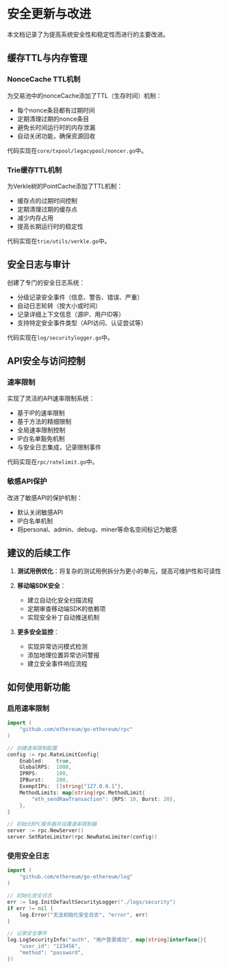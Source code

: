 # 安全更新与改进

本文档记录了为提高系统安全性和稳定性而进行的主要改进。

## 缓存TTL与内存管理

### NonceCache TTL机制

为交易池中的nonceCache添加了TTL（生存时间）机制：

- 每个nonce条目都有过期时间
- 定期清理过期的nonce条目
- 避免长时间运行时的内存泄漏
- 自动关闭功能，确保资源回收

代码实现在`core/txpool/legacypool/noncer.go`中。

### Trie缓存TTL机制

为Verkle树的PointCache添加了TTL机制：

- 缓存点的过期时间控制
- 定期清理过期的缓存点
- 减少内存占用
- 提高长期运行时的稳定性

代码实现在`trie/utils/verkle.go`中。

## 安全日志与审计

创建了专门的安全日志系统：

- 分级记录安全事件（信息、警告、错误、严重）
- 自动日志轮转（按大小或时间）
- 记录详细上下文信息（源IP、用户ID等）
- 支持特定安全事件类型（API访问、认证尝试等）

代码实现在`log/securitylogger.go`中。

## API安全与访问控制

### 速率限制

实现了灵活的API速率限制系统：

- 基于IP的速率限制
- 基于方法的精细限制
- 全局速率限制控制
- IP白名单豁免机制
- 与安全日志集成，记录限制事件

代码实现在`rpc/ratelimit.go`中。

### 敏感API保护

改进了敏感API的保护机制：

- 默认关闭敏感API
- IP白名单机制
- 将personal、admin、debug、miner等命名空间标记为敏感

## 建议的后续工作

1. **测试用例优化**：将复杂的测试用例拆分为更小的单元，提高可维护性和可读性

2. **移动端SDK安全**：
   - 建立自动化安全扫描流程
   - 定期审查移动端SDK的依赖项
   - 实现安全补丁自动推送机制

3. **更多安全监控**：
   - 实现异常访问模式检测
   - 添加地理位置异常访问警报
   - 建立安全事件响应流程

## 如何使用新功能

### 启用速率限制

```go
import (
    "github.com/ethereum/go-ethereum/rpc"
)

// 创建速率限制配置
config := rpc.RateLimitConfig{
    Enabled:    true,
    GlobalRPS:  1000,
    IPRPS:      100,
    IPBurst:    200,
    ExemptIPs:  []string{"127.0.0.1"},
    MethodLimits: map[string]rpc.MethodLimit{
        "eth_sendRawTransaction": {RPS: 10, Burst: 20},
    },
}

// 初始化RPC服务器并设置速率限制器
server := rpc.NewServer()
server.SetRateLimiter(rpc.NewRateLimiter(config))
```

### 使用安全日志

```go
import (
    "github.com/ethereum/go-ethereum/log"
)

// 初始化安全日志
err := log.InitDefaultSecurityLogger("./logs/security")
if err != nil {
    log.Error("无法初始化安全日志", "error", err)
}

// 记录安全事件
log.LogSecurityInfo("auth", "用户登录成功", map[string]interface{}{
    "user_id": "123456",
    "method": "password",
})
``` 